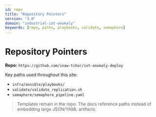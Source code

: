 ```yaml
---
id: repo
title: "Repository Pointers"
version: "3.0"
domain: "industrial-iot-anomaly"
keywords: [repo, paths, playbooks, validate, semaphore]
---
```


# Repository Pointers

**Repo:** `https://github.com/inaw-tihor/iot-anomaly-deploy`

Key paths used throughout this site:
- `infra/ansible/playbooks/`
- `validate/validate_replication.sh`
- `semaphore/semaphore_pipeline.yaml`

> Templates remain in the repo. The docs reference paths instead of embedding large JSON/YAML artifacts.
